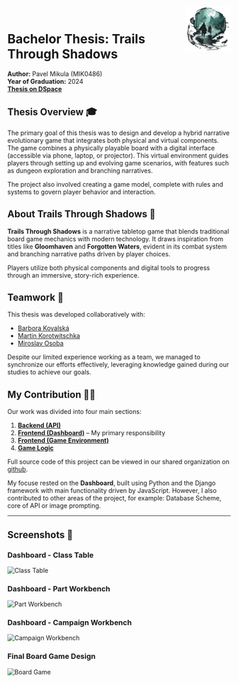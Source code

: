 <img width="20%" src="assets\icon.png" align="right" alt="Icon">
<br>

# Bachelor Thesis: **Trails Through Shadows**
**Author:** Pavel Mikula (MIK0486)  
**Year of Graduation:** 2024  
**[Thesis on DSpace](https://dspace.vsb.cz/handle/10084/153760)**  

## Thesis Overview 🎓
The primary goal of this thesis was to design and develop a hybrid narrative evolutionary game that integrates both physical and virtual components. 
The game combines a physically playable board with a digital interface (accessible via phone, laptop, or projector). This virtual environment guides 
players through setting up and evolving game scenarios, with features such as dungeon exploration and branching narratives.

The project also involved creating a game model, complete with rules and systems to govern player behavior and interaction.

## About **Trails Through Shadows** 🙌
**Trails Through Shadows** is a narrative tabletop game that blends traditional board game mechanics with modern technology. 
It draws inspiration from titles like **Gloomhaven** and **Forgotten Waters**, evident in its combat system and branching narrative paths driven by player choices.

Players utilize both physical components and digital tools to progress through an immersive, story-rich experience.

## Teamwork 💪
This thesis was developed collaboratively with:
- [Barbora Kovalská](https://github.com/Kkobarii)
- [Martin Korotwitschka](https://github.com/rcMarty)
- [Miroslav Osoba](https://github.com/Orfian)

Despite our limited experience working as a team, we managed to synchronize our efforts effectively, leveraging knowledge gained during our studies to achieve our goals.

## My Contribution 🧑‍💻
Our work was divided into four main sections:
1. **[Backend (API)](https://github.com/Trails-Through-Shadows/TTS-API)**
2. **[Frontend (Dashboard)](https://github.com/Trails-Through-Shadows/TTS-Dashboard)** – My primary responsibility
3. **[Frontend (Game Environment)](https://github.com/Trails-Through-Shadows/TTS-Frontend)**
4. **[Game Logic](https://github.com/Trails-Through-Shadows/TTS-API)**

Full source code of this project can be viewed in our shared organization on [github](https://github.com/Trails-Through-Shadows).

My focuse rested on the **Dashboard**, built using Python and the Django framework with main functionality driven by JavaScript.
However, I also contributed to other areas of the project, for example: Database Scheme, core of API or image prompting.

---
## Screenshots 📸
### Dashboard - Class Table  
![Class Table](TTS-Dashboard/static/img/assets/dashboardTable.png)

### Dashboard - Part Workbench  
![Part Workbench](TTS-Dashboard/static/img/assets/dashboardWorkbenchPart.png)

### Dashboard - Campaign Workbench  
![Campaign Workbench](TTS-Dashboard/static/img/assets/dashboardWorkbenchCampaign.png)

### Final Board Game Design 
![Board Game](assets/board-view.png)
